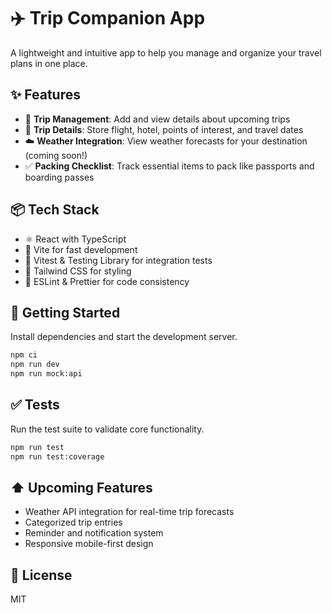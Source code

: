 # ✈️ Trip Companion App

A lightweight and intuitive app to help you manage and organize your travel plans in one place.

## ✨ Features

- 📌 **Trip Management**: Add and view details about upcoming trips  
- 🛫 **Trip Details**: Store flight, hotel, points of interest, and travel dates  
- ☁️ **Weather Integration**: View weather forecasts for your destination (coming soon!)  
- ✅ **Packing Checklist**: Track essential items to pack like passports and boarding passes  

## 📦 Tech Stack

- ⚛️ React with TypeScript  
- 🎯 Vite for fast development  
- 🧪 Vitest & Testing Library for integration tests  
- 💅 Tailwind CSS for styling  
- 🧠 ESLint & Prettier for code consistency  

## 🚀 Getting Started

Install dependencies and start the development server.

```bash
npm ci
npm run dev
npm run mock:api
```

## ✅ Tests

Run the test suite to validate core functionality.

```bash
npm run test
npm run test:coverage
```

## ⬆️ Upcoming Features

- Weather API integration for real-time trip forecasts  
- Categorized trip entries  
- Reminder and notification system  
- Responsive mobile-first design  

## 📄 License

MIT